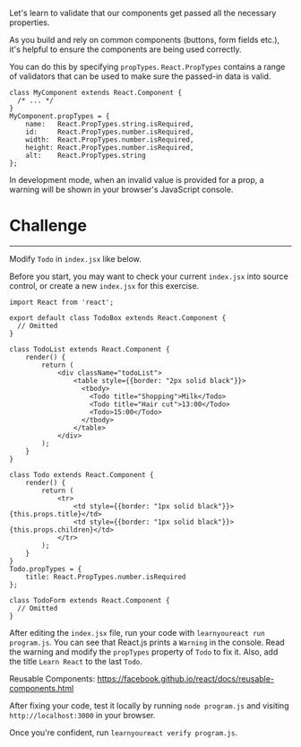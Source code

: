 Let's learn to validate that our components get passed all the necessary properties.

As you build and rely on common components (buttons, form fields etc.), it's
helpful to ensure the components are being used correctly.

You can do this by specifying `propTypes`. `React.PropTypes` contains a range
of validators that can be used to make sure the passed-in data is valid.

```
class MyComponent extends React.Component {
  /* ... */
}
MyComponent.propTypes = {
    name:   React.PropTypes.string.isRequired,
    id:     React.PropTypes.number.isRequired,
    width:  React.PropTypes.number.isRequired,
    height: React.PropTypes.number.isRequired,
    alt:    React.PropTypes.string
};
```

In development mode, when an invalid value is provided for a prop, a warning
will be shown in your browser's JavaScript console.


# Challenge
---

Modify `Todo` in `index.jsx` like below.

Before you start, you may want to check your current `index.jsx` into source
control, or create a new `index.jsx` for this exercise.


```
import React from 'react';

export default class TodoBox extends React.Component {
  // Omitted
}

class TodoList extends React.Component {
    render() {
        return (
            <div className="todoList">
                <table style={{border: "2px solid black"}}>
                  <tbody>
                    <Todo title="Shopping">Milk</Todo>
                    <Todo title="Hair cut">13:00</Todo>
                    <Todo>15:00</Todo>
                  </tbody>
                </table>
            </div>
        );
    }
}

class Todo extends React.Component {
    render() {
        return (
            <tr>
                <td style={{border: "1px solid black"}}>{this.props.title}</td>
                <td style={{border: "1px solid black"}}>{this.props.children}</td>
            </tr>
        );
    }
}
Todo.propTypes = {
    title: React.PropTypes.number.isRequired
};

class TodoForm extends React.Component {
  // Omitted
}
```

After editing the `index.jsx` file, run your code with `learnyoureact run program.js`.
You can see that React.js prints a `Warning` in the console.
Read the warning and modify the `propTypes` property of `Todo` to fix it.
Also, add the title `Learn React` to the last `Todo`.

Reusable Components: https://facebook.github.io/react/docs/reusable-components.html

After fixing your code, test it locally by running `node program.js` and
visiting `http://localhost:3000` in your browser.

Once you're confident, run `learnyoureact verify program.js`.
